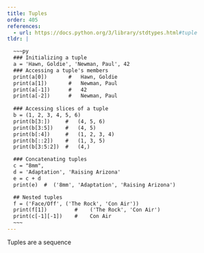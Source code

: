 ```yaml
---
title: Tuples
order: 405
references:
  - url: https://docs.python.org/3/library/stdtypes.html#tuple
tldr: |

  ~~~py
  ### Initializing a tuple
  a = 'Hawn, Goldie', 'Newman, Paul', 42
  ### Accessing a tuple's members
  print(a[0])       #   Hawn, Goldie
  print(a[1])       #   Newman, Paul    
  print(a[-1])      #   42
  print(a[-2])      #   Newman, Paul
  
  ### Accessing slices of a tuple
  b = (1, 2, 3, 4, 5, 6)
  print(b[3:])     #   (4, 5, 6)
  print(b[3:5])    #   (4, 5)
  print(b[:4])     #   (1, 2, 3, 4)
  print(b[::2])    #   (1, 3, 5)
  print(b[3:5:2])  #   (4,)

  ### Concatenating tuples
  c = "8mm",
  d = 'Adaptation', 'Raising Arizona'
  e = c + d
  print(e)  #  ('8mm', 'Adaptation', 'Raising Arizona')

  ## Nested tuples
  f = ('Face/Off', ('The Rock', 'Con Air'))
  print(f[1])         #    ('The Rock', 'Con Air')
  print(c[-1][-1])    #    Con Air
  ~~~
---
```



Tuples are a sequence
